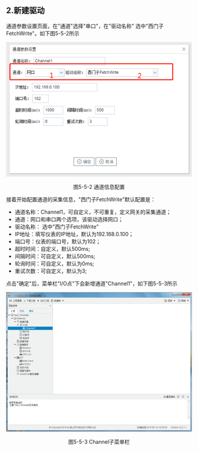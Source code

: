 ## 2.新建驱动

通道参数设置页面，在"通道"选择"串口"，在"驱动名称" 选中"西门子FetchWrite"。如下图5-5-2所示

![](assets/默认采集信息.png)

<center>  图5-5-2 通道信息配置	</center>

接着开始配置通道的采集信息，"西门子FetchWrite"默认配置是：

- 通道名称：Channel1，可自定义，不可重复，定义网关的采集通道；
- 通道：网口和串口两个选项，该驱动选择网口；
- 驱动名称： 选中"西门子FetchWrite"
- IP地址：填写仪表的IP地址，默认为192.168.0.100；
- 端口号：仪表的端口号，默认为102；
- 超时时间：自定义，默认500ms; 
- 间隔时间：可自定义，默认500ms;
- 轮询时间：可自定义，默认为0ms;
- 重试次数：可自定义，默认为3;

点击"确定"后，菜单栏"I/O点"下会新增通道"Channel1"，如下图5-5-3所示

![](../../../assets/通道创建完成.png)

<center> 图5-5-3 Channel子菜单栏</center>